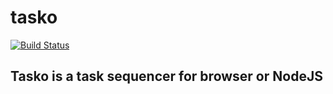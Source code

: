 # tasko
[![Build Status](https://travis-ci.org/devside/tasko.svg?branch=master)](https://travis-ci.org/devside/tasko)

## Tasko is a task sequencer for browser or NodeJS

